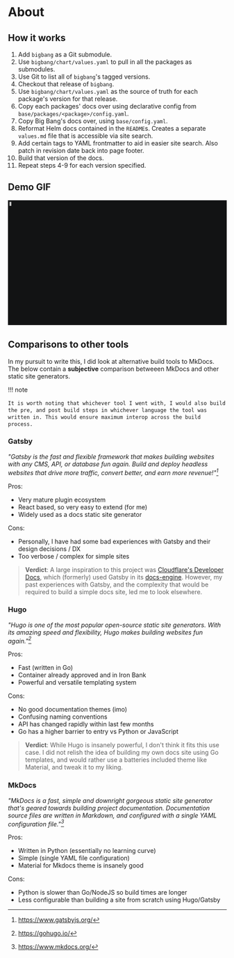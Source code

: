# About

## How it works

1. Add `bigbang` as a Git submodule.
1. Use `bigbang/chart/values.yaml` to pull in all the packages as submodules.
1. Use Git to list all of `bigbang`'s tagged versions.
1. Checkout that release of `bigbang`.
1. Use `bigbang/chart/values.yaml` as the source of truth for each package's version for that release.
1. Copy each packages' docs over using declarative config from `base/packages/<package>/config.yaml`.
1. Copy Big Bang's docs over, using `base/config.yaml`.
1. Reformat Helm docs contained in the `README`s. Creates a separate `values.md` file that is accessible via site search.
1. Add certain tags to YAML frontmatter to aid in easier site search. Also patch in revision date back into page footer.
1. Build that version of the docs.
1. Repeat steps 4-9 for each version specified.

## Demo GIF

![Demo GIF](static/img/demo.gif)

## Comparisons to other tools

In my pursuit to write this, I did look at alternative build tools to MkDocs. The below contain a **subjective** comparison betweeen MkDocs and other static site generators.

!!! note

    It is worth noting that whichever tool I went with, I would also build the pre, and post build steps in whichever language the tool was written in. This would ensure maximum interop across the build process.

### Gatsby

_"Gatsby is the fast and flexible framework that makes building websites with any CMS, API, or database fun again. Build and deploy headless websites that drive more traffic, convert better, and earn more revenue!"[^1]_

Pros:

- Very mature plugin ecosystem
- React based, so very easy to extend (for me)
- Widely used as a docs static site generator

Cons:

- Personally, I have had some bad experiences with Gatsby and their design decisions / DX
- Too verbose / complex for simple sites

> **Verdict**: A large inspiration to this project was [Cloudflare's Developer Docs](https://developers.cloudflare.com/), which (formerly) used Gatsby in its [docs-engine](https://github.com/cloudflare/cloudflare-docs-engine). However, my past experiences with Gatsby, and the complexity that would be required to build a simple docs site, led me to look elsewhere.

### Hugo

_"Hugo is one of the most popular open-source static site generators. With its amazing speed and flexibility, Hugo makes building websites fun again."[^2]_

Pros:

- Fast (written in Go)
- Container already approved and in Iron Bank
- Powerful and versatile templating system

Cons:

- No good documentation themes (imo)
- Confusing naming conventions
- API has changed rapidly within last few months
- Go has a higher barrier to entry vs Python or JavaScript

> **Verdict**: While Hugo is insanely powerful, I don't think it fits this use case. I did not relish the idea of building my own docs site using Go templates, and would rather use a batteries included theme like Material, and tweak it to my liking.

### MkDocs

_"MkDocs is a fast, simple and downright gorgeous static site generator that's geared towards building project documentation. Documentation source files are written in Markdown, and configured with a single YAML configuration file."[^3]_

Pros:

- Written in Python (essentially no learning curve)
- Simple (single YAML file configuration)
- Material for Mkdocs theme is insanely good

Cons:

- Python is slower than Go/NodeJS so build times are longer
- Less configurable than building a site from scratch using Hugo/Gatsby

[^1]: https://www.gatsbyjs.org/
[^2]: https://gohugo.io/
[^3]: https://www.mkdocs.org/

